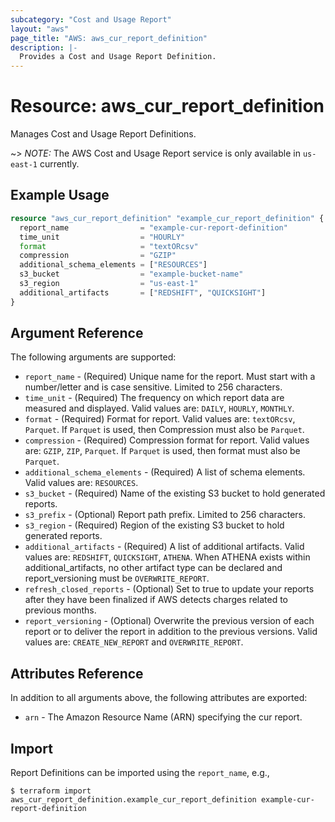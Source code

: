 ```yaml
---
subcategory: "Cost and Usage Report"
layout: "aws"
page_title: "AWS: aws_cur_report_definition"
description: |-
  Provides a Cost and Usage Report Definition.
---
```


# Resource: aws_cur_report_definition

Manages Cost and Usage Report Definitions.

~> *NOTE:* The AWS Cost and Usage Report service is only available in `us-east-1` currently.

## Example Usage

```terraform
resource "aws_cur_report_definition" "example_cur_report_definition" {
  report_name                = "example-cur-report-definition"
  time_unit                  = "HOURLY"
  format                     = "textORcsv"
  compression                = "GZIP"
  additional_schema_elements = ["RESOURCES"]
  s3_bucket                  = "example-bucket-name"
  s3_region                  = "us-east-1"
  additional_artifacts       = ["REDSHIFT", "QUICKSIGHT"]
}
```

## Argument Reference

The following arguments are supported:

* `report_name` - (Required) Unique name for the report. Must start with a number/letter and is case sensitive. Limited to 256 characters.
* `time_unit` - (Required) The frequency on which report data are measured and displayed.  Valid values are: `DAILY`, `HOURLY`, `MONTHLY`.
* `format` - (Required) Format for report. Valid values are: `textORcsv`, `Parquet`. If `Parquet` is used, then Compression must also be `Parquet`.
* `compression` - (Required) Compression format for report. Valid values are: `GZIP`, `ZIP`, `Parquet`. If `Parquet` is used, then format must also be `Parquet`.
* `additional_schema_elements` - (Required) A list of schema elements. Valid values are: `RESOURCES`.
* `s3_bucket` - (Required) Name of the existing S3 bucket to hold generated reports.
* `s3_prefix` - (Optional) Report path prefix. Limited to 256 characters.
* `s3_region` - (Required) Region of the existing S3 bucket to hold generated reports.
* `additional_artifacts` - (Required) A list of additional artifacts. Valid values are: `REDSHIFT`, `QUICKSIGHT`, `ATHENA`. When ATHENA exists within additional_artifacts, no other artifact type can be declared and report_versioning must be `OVERWRITE_REPORT`.
* `refresh_closed_reports` - (Optional) Set to true to update your reports after they have been finalized if AWS detects charges related to previous months.
* `report_versioning` - (Optional) Overwrite the previous version of each report or to deliver the report in addition to the previous versions. Valid values are: `CREATE_NEW_REPORT` and `OVERWRITE_REPORT`.

## Attributes Reference

In addition to all arguments above, the following attributes are exported:

* `arn` - The Amazon Resource Name (ARN) specifying the cur report.

## Import

Report Definitions can be imported using the `report_name`, e.g.,

```
$ terraform import aws_cur_report_definition.example_cur_report_definition example-cur-report-definition
```
